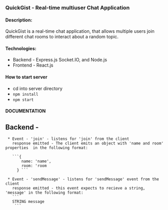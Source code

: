 ### QuickGist - Real-time multiuser Chat Application

#### Description:

QuickGist is a real-time chat application, that allows multiple users join different chat rooms to interact about a random topic.

#### Technologies:
 * Backend - Express.js Socket.IO, and Node.js 
 * Frontend - React.js

#### How to start server

 * cd into server directory
 * ```npm install```
 * ```npm start```
 
#### DOCUMENTATION

  ## Backend - 
     * Event - 'join' - listens for 'join' from the client
       response emitted - The client emits an object with 'name and room' properties  in the following format:

       ```{
           name: 'name',
           room: 'room
         } ```
         
     * Event - 'sendMessage' - listens for 'sendMessage' event from the client
       response emitted - this event expects to recieve a string, 'message' in the following format:
       ```
       STRING message 
        ```




